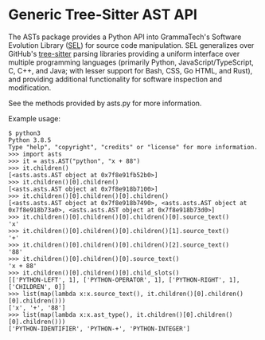 Generic Tree-Sitter AST API
===========================

The ASTs package provides a Python API into GrammaTech's Software
Evolution Library ([SEL][]) for source code manipulation.  SEL
generalizes over GitHub's [tree-sitter][] parsing libraries providing
a uniform interface over multiple programming languages (primarily
Python, JavaScript/TypeScript, C, C++, and Java; with lesser support
for Bash, CSS, Go HTML, and Rust), and providing additional
functionality for software inspection and modification.

[tree-sitter]: https://tree-sitter.github.io/tree-sitter/
[SEL]: https://grammatech.github.io/sel/index.html#Software-Evolution-Library

<!-- TODO: Setup automatic documentation building. -->
See the methods provided by asts.py for more information.

Example usage:

```
$ python3
Python 3.8.5
Type "help", "copyright", "credits" or "license" for more information.
>>> import asts
>>> it = asts.AST("python", "x + 88")
>>> it.children()
[<asts.asts.AST object at 0x7f8e91fb52b0>]
>>> it.children()[0].children()
[<asts.asts.AST object at 0x7f8e918b7100>]
>>> it.children()[0].children()[0].children()
[<asts.asts.AST object at 0x7f8e918b7490>, <asts.asts.AST object at 0x7f8e918b73a0>, <asts.asts.AST object at 0x7f8e918b73d0>]
>>> it.children()[0].children()[0].children()[0].source_text()
'x'
>>> it.children()[0].children()[0].children()[1].source_text()
'+'
>>> it.children()[0].children()[0].children()[2].source_text()
'88'
>>> it.children()[0].children()[0].source_text()
'x + 88'
>>> it.children()[0].children()[0].child_slots()
[['PYTHON-LEFT', 1], ['PYTHON-OPERATOR', 1], ['PYTHON-RIGHT', 1], ['CHILDREN', 0]]
>>> list(map(lambda x:x.source_text(), it.children()[0].children()[0].children()))
['x', '+', '88']
>>> list(map(lambda x:x.ast_type(), it.children()[0].children()[0].children()))
['PYTHON-IDENTIFIER', 'PYTHON-+', 'PYTHON-INTEGER']
```
